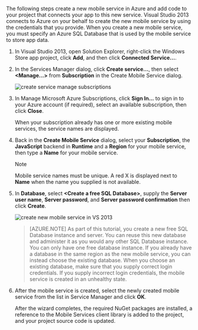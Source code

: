 

The following steps create a new mobile service in Azure and add code to your project that connects your app to this new service. Visual Studio 2013 connects to Azure on your behalf to create the new mobile service by using the credentials that you provide. When you create a new mobile service, you must specify an Azure SQL Database that is used by the mobile service to store app data. 

1. In Visual Studio 2013, open Solution Explorer, right-click the Windows Store app project, click **Add**, and then click **Connected Service...**.  
2. In the Services Manager dialog, click **Create service...**, then select **&lt;Manage...&gt;** from  **Subscription** in the Create Mobile Service dialog.  
   
    ![create service manage subscriptions](./media/mobile-services-create-new-service-vs2013/mobile-create-service-from-vs2013.png)
3. In Manage Microsoft Azure Subscriptions, click **Sign In...** to sign in to your Azure account (if required), select an available subscription, then click **Close**.
   
    When your subscription already has one or more existing mobile services, the service names are displayed. 
4. Back in the **Create Mobile Service** dialog, select your **Subscription**, the **JavaScript** backend  in **Runtime** and a **Region** for your mobile service, then type a **Name** for your mobile service.
   
   > [!NOTE]
   > Mobile service names must be unique. A red X is displayed next to **Name** when the name you supplied is not available. 
   > 
5. In **Database**, select **&lt;Create a free SQL Database&gt;**, supply the **Server user name**, **Server password**, and **Server password confirmation** then click **Create**.
   
      ![create new mobile service in VS 2013](./media/mobile-services-create-new-service-vs2013/mobile-create-service-from-vs2013-2.png)

    > [AZURE.NOTE]
    > As part of this tutorial, you create a new free SQL Database instance and server. You can reuse this new database and administer it as you would any other SQL Database instance. You can only have one free database instance. If you already have a database in the same region as the new mobile service, you can instead choose the existing database. When you choose an existing database, make sure that you supply correct login credentials. If you supply incorrect login credentials, the mobile service is created in an unhealthy state.

1. After the mobile service is created, select the newly created mobile service from the list in Service Manager and click **OK**.
   
    After the wizard completes, the required NuGet packages are installed, a reference to the Mobile Services client library is added to the project, and your project source code is updated.

